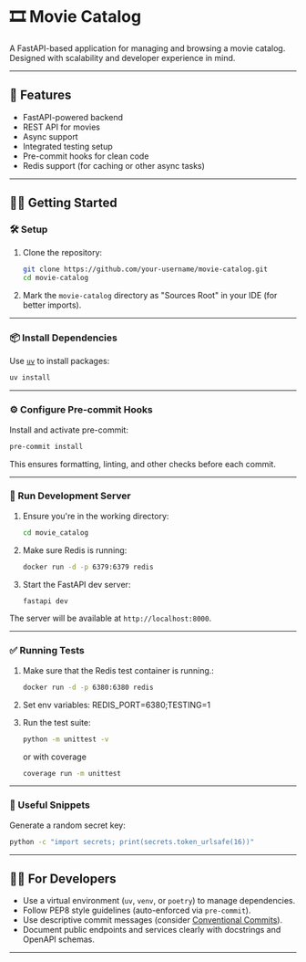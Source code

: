 # 🎞️ Movie Catalog

A FastAPI-based application for managing and browsing a movie catalog. Designed with scalability and developer experience in mind.

---

## 🚀 Features

- FastAPI-powered backend
- REST API for movies
- Async support
- Integrated testing setup
- Pre-commit hooks for clean code
- Redis support (for caching or other async tasks)

---

## 🧑‍💻 Getting Started

### 🛠️ Setup

1. Clone the repository:
   ```bash
   git clone https://github.com/your-username/movie-catalog.git
   cd movie-catalog


2. Mark the `movie-catalog` directory as "Sources Root" in your IDE (for better imports).

---

### 📦 Install Dependencies

Use [`uv`](https://github.com/astral-sh/uv) to install packages:

```bash
uv install
```
---

### ⚙️ Configure Pre-commit Hooks

Install and activate pre-commit:

```bash
pre-commit install
```

This ensures formatting, linting, and other checks before each commit.

---

### 🚀 Run Development Server

1. Ensure you're in the working directory:

   ```bash
   cd movie_catalog
   ```

2. Make sure Redis is running:

   ```bash
   docker run -d -p 6379:6379 redis
   ```

3. Start the FastAPI dev server:

   ```bash
   fastapi dev
   ```

The server will be available at `http://localhost:8000`.

---

### ✅ Running Tests

1. Make sure that the Redis test container is running.:

   ```bash
   docker run -d -p 6380:6380 redis
   ```
2. Set env variables: REDIS_PORT=6380;TESTING=1


3. Run the test suite:

   ```bash
   python -m unittest -v
   ```
   or with coverage
   ```bash
   coverage run -m unittest
   ```

---

### 🧪 Useful Snippets

Generate a random secret key:

```bash
python -c "import secrets; print(secrets.token_urlsafe(16))"
```

---

## 👨‍🔧 For Developers

* Use a virtual environment (`uv`, `venv`, or `poetry`) to manage dependencies.
* Follow PEP8 style guidelines (auto-enforced via `pre-commit`).
* Use descriptive commit messages (consider [Conventional Commits](https://www.conventionalcommits.org/)).
* Document public endpoints and services clearly with docstrings and OpenAPI schemas.

---
